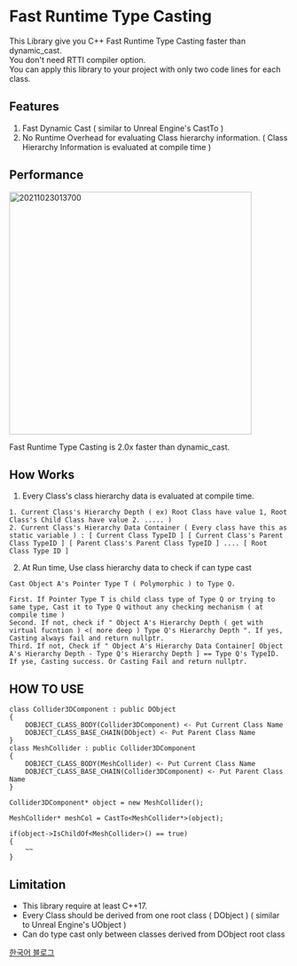 # Fast Runtime Type Casting

This Library give you C++ Fast Runtime Type Casting faster than dynamic_cast.         
You don't need RTTI compiler option.         
You can apply this library to your project with only two code lines for each class.        

## Features

1. Fast Dynamic Cast ( similar to Unreal Engine's CastTo )
2. No Runtime Overhead for evaluating Class hierarchy information. ( Class Hierarchy Information is evaluated at compile time ) 

## Performance

<img width="437" alt="20211023013700" src="https://user-images.githubusercontent.com/33873804/138491569-e507bfb8-be3b-4d3e-989e-54abe565a927.png">

Fast Runtime Type Casting is 2.0x faster than dynamic_cast.

## How Works

1. Every Class's class hierarchy data is evaluated at compile time.
```
1. Current Class's Hierarchy Depth ( ex) Root Class have value 1, Root Class's Child Class have value 2. ..... )
2. Current Class's Hierarchy Data Container ( Every class have this as static variable ) : [ Current Class TypeID ] [ Current Class's Parent Class TypeID ] [ Parent Class's Parent Class TypeID ] .... [ Root Class Type ID ]
```


2. At Run time, Use class hierarchy data to check if can type cast
```
Cast Object A's Pointer Type T ( Polymorphic ) to Type Q.

First. If Pointer Type T is child class type of Type Q or trying to same type, Cast it to Type Q without any checking mechanism ( at compile time )
Second. If not, check if " Object A's Hierarchy Depth ( get with virtual fucntion ) <( more deep ) Type Q's Hierarchy Depth ". If yes, Casting always fail and return nullptr.
Third. If not, Check if " Object A's Hierarchy Data Container[ Object A's Hierarchy Depth - Type Q's Hierarchy Depth ] == Type Q's TypeID. If yse, Casting success. Or Casting Fail and return nullptr.

```

## HOW TO USE
```
class Collider3DComponent : public DObject
{
	DOBJECT_CLASS_BODY(Collider3DComponent) <- Put Current Class Name
	DOBJECT_CLASS_BASE_CHAIN(DObject) <- Put Parent Class Name
}
class MeshCollider : public Collider3DComponent
{
	DOBJECT_CLASS_BODY(MeshCollider) <- Put Current Class Name
	DOBJECT_CLASS_BASE_CHAIN(Collider3DComponent) <- Put Parent Class Name
}

Collider3DComponent* object = new MeshCollider();

MeshCollider* meshCol = CastTo<MeshCollider*>(object);

if(object->IsChildOf<MeshCollider>() == true)
{
	~~
}
```

## Limitation

- This library require at least C++17.
- Every Class should be derived from one root class ( DObject ) ( similar to Unreal Engine's UObject )     
- Can do type cast only between classes derived from DObject root class   


[한국어 블로그](https://sungjjinkang.github.io/computerscience/2021/10/20/Reflection.html)
